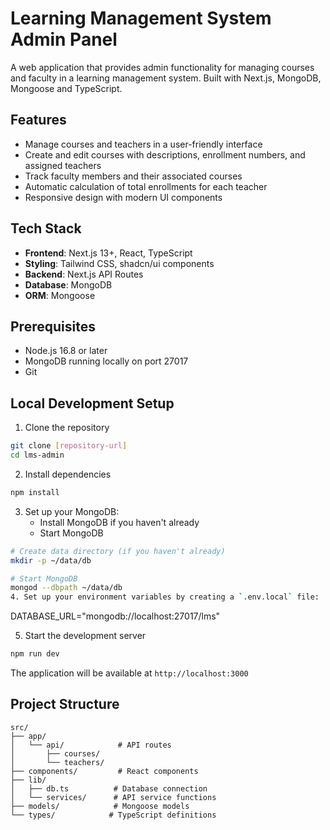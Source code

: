 # Learning Management System Admin Panel

A web application that provides admin functionality for managing courses and faculty in a learning management system. Built with Next.js, MongoDB, Mongoose and TypeScript.

## Features

- Manage courses and teachers in a user-friendly interface
- Create and edit courses with descriptions, enrollment numbers, and assigned teachers
- Track faculty members and their associated courses
- Automatic calculation of total enrollments for each teacher
- Responsive design with modern UI components

## Tech Stack

- **Frontend**: Next.js 13+, React, TypeScript
- **Styling**: Tailwind CSS, shadcn/ui components
- **Backend**: Next.js API Routes
- **Database**: MongoDB
- **ORM**: Mongoose

## Prerequisites

- Node.js 16.8 or later
- MongoDB running locally on port 27017
- Git

## Local Development Setup

1. Clone the repository

```bash
git clone [repository-url]
cd lms-admin
```

2. Install dependencies

```bash
npm install
```

3. Set up your MongoDB:
   - Install MongoDB if you haven't already
   - Start MongoDB

```bash
# Create data directory (if you haven't already)
mkdir -p ~/data/db

# Start MongoDB
mongod --dbpath ~/data/db
4. Set up your environment variables by creating a `.env.local` file:

```

DATABASE_URL="mongodb://localhost:27017/lms"



5. Start the development server

```bash
npm run dev
````

The application will be available at `http://localhost:3000`

## Project Structure

```
src/
├── app/
│   └── api/            # API routes
│       ├── courses/
│       └── teachers/
├── components/         # React components
├── lib/
│   ├── db.ts          # Database connection
│   └── services/      # API service functions
├── models/            # Mongoose models
└── types/            # TypeScript definitions
```

